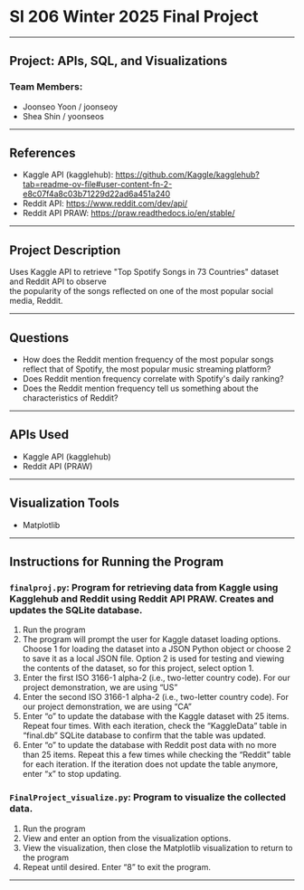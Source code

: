 # SI 206 Winter 2025 Final Project

---

## Project: APIs, SQL, and Visualizations

### Team Members:
- Joonseo Yoon / joonseoy
- Shea Shin / yoonseos

---

## References
- Kaggle API (kagglehub): https://github.com/Kaggle/kagglehub?tab=readme-ov-file#user-content-fn-2-e8c07f4a8c03b71229d22ad6a451a240
- Reddit API: https://www.reddit.com/dev/api/
- Reddit API PRAW: https://praw.readthedocs.io/en/stable/

---

## Project Description
Uses Kaggle API to retrieve "Top Spotify Songs in 73 Countries" dataset and Reddit API to observe  
the popularity of the songs reflected on one of the most popular social media, Reddit.

---

## Questions
- How does the Reddit mention frequency of the most popular songs reflect that of Spotify, the most popular music streaming platform?
- Does Reddit mention frequency correlate with Spotify's daily ranking?
- Does the Reddit mention frequency tell us something about the characteristics of Reddit?

---

## APIs Used
- Kaggle API (kagglehub)
- Reddit API (PRAW)

---

## Visualization Tools
- Matplotlib

---

## Instructions for Running the Program

### `finalproj.py`: Program for retrieving data from Kaggle using Kagglehub and Reddit using Reddit API PRAW. Creates and updates the SQLite database.
1. Run the program
2. The program will prompt the user for Kaggle dataset loading options. Choose 1 for loading the dataset into a JSON Python object or choose 2 to save it as a local JSON file. Option 2 is used for testing and viewing the contents of the dataset, so for this project, select option 1.
3. Enter the first ISO 3166-1 alpha-2 (i.e., two-letter country code). For our project demonstration, we are using “US”
4. Enter the second ISO 3166-1 alpha-2 (i.e., two-letter country code). For our project demonstration, we are using “CA”
5. Enter “o” to update the database with the Kaggle dataset with 25 items. Repeat four times. With each iteration, check the “KaggleData” table in “final.db” SQLite database to confirm that the table was updated.
6. Enter “o” to update the database with Reddit post data with no more than 25 items. Repeat this a few times while checking the “Reddit” table for each iteration. If the iteration does not update the table anymore, enter “x” to stop updating.

### `FinalProject_visualize.py`: Program to visualize the collected data.
1. Run the program
2. View and enter an option from the visualization options.
3. View the visualization, then close the Matplotlib visualization to return to the program
4. Repeat until desired. Enter “8” to exit the program.

---
